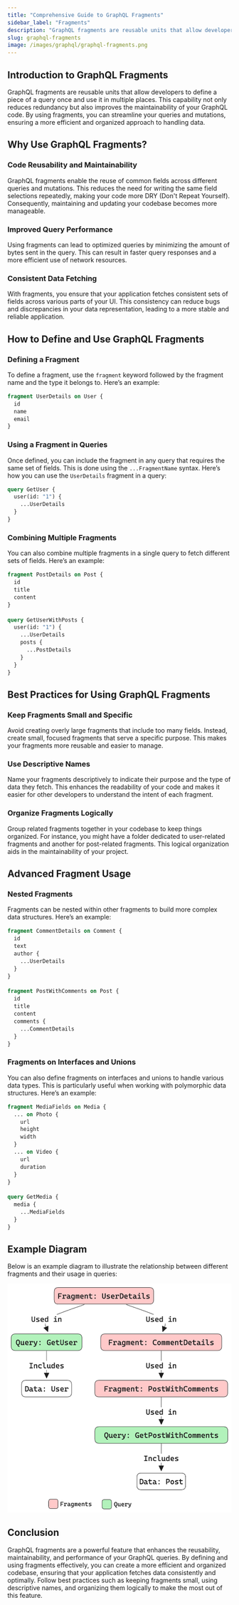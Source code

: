 ```yaml
---
title: "Comprehensive Guide to GraphQL Fragments"
sidebar_label: "Fragments"
description: "GraphQL fragments are reusable units that allow developers to define a piece of a query once and use it in multiple places."
slug: graphql-fragments
image: /images/graphql/graphql-fragments.png
---
```


## Introduction to GraphQL Fragments

GraphQL fragments are reusable units that allow developers to define a piece of a query once and use it in multiple places. This capability not only reduces redundancy but also improves the maintainability of your GraphQL code. By using fragments, you can streamline your queries and mutations, ensuring a more efficient and organized approach to handling data.

## Why Use GraphQL Fragments?

### Code Reusability and Maintainability

GraphQL fragments enable the reuse of common fields across different queries and mutations. This reduces the need for writing the same field selections repeatedly, making your code more DRY (Don't Repeat Yourself). Consequently, maintaining and updating your codebase becomes more manageable.

### Improved Query Performance

Using fragments can lead to optimized queries by minimizing the amount of bytes sent in the query. This can result in faster query responses and a more efficient use of network resources.

### Consistent Data Fetching

With fragments, you ensure that your application fetches consistent sets of fields across various parts of your UI. This consistency can reduce bugs and discrepancies in your data representation, leading to a more stable and reliable application.

## How to Define and Use GraphQL Fragments

### Defining a Fragment

To define a fragment, use the `fragment` keyword followed by the fragment name and the type it belongs to. Here’s an example:

```graphql
fragment UserDetails on User {
  id
  name
  email
}
```

### Using a Fragment in Queries

Once defined, you can include the fragment in any query that requires the same set of fields. This is done using the `...FragmentName` syntax. Here’s how you can use the `UserDetails` fragment in a query:

```graphql
query GetUser {
  user(id: "1") {
    ...UserDetails
  }
}
```

### Combining Multiple Fragments

You can also combine multiple fragments in a single query to fetch different sets of fields. Here’s an example:

```graphql
fragment PostDetails on Post {
  id
  title
  content
}

query GetUserWithPosts {
  user(id: "1") {
    ...UserDetails
    posts {
      ...PostDetails
    }
  }
}
```

## Best Practices for Using GraphQL Fragments

### Keep Fragments Small and Specific

Avoid creating overly large fragments that include too many fields. Instead, create small, focused fragments that serve a specific purpose. This makes your fragments more reusable and easier to manage.

### Use Descriptive Names

Name your fragments descriptively to indicate their purpose and the type of data they fetch. This enhances the readability of your code and makes it easier for other developers to understand the intent of each fragment.

### Organize Fragments Logically

Group related fragments together in your codebase to keep things organized. For instance, you might have a folder dedicated to user-related fragments and another for post-related fragments. This logical organization aids in the maintainability of your project.

## Advanced Fragment Usage

### Nested Fragments

Fragments can be nested within other fragments to build more complex data structures. Here’s an example:

```graphql
fragment CommentDetails on Comment {
  id
  text
  author {
    ...UserDetails
  }
}

fragment PostWithComments on Post {
  id
  title
  content
  comments {
    ...CommentDetails
  }
}
```

### Fragments on Interfaces and Unions

You can also define fragments on interfaces and unions to handle various data types. This is particularly useful when working with polymorphic data structures. Here’s an example:

```graphql
fragment MediaFields on Media {
  ... on Photo {
    url
    height
    width
  }
  ... on Video {
    url
    duration
  }
}

query GetMedia {
  media {
    ...MediaFields
  }
}
```

## Example Diagram

Below is an example diagram to illustrate the relationship between different fragments and their usage in queries:

![Diagram to illustrate the relationship between different fragments and their usage in queries](../static/images/graphql/graphql-fragments.png)

## Conclusion

GraphQL fragments are a powerful feature that enhances the reusability, maintainability, and performance of your GraphQL queries. By defining and using fragments effectively, you can create a more efficient and organized codebase, ensuring that your application fetches data consistently and optimally. Follow best practices such as keeping fragments small, using descriptive names, and organizing them logically to make the most out of this feature.
